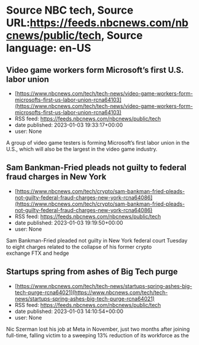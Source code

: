 # Source NBC tech, Source URL:https://feeds.nbcnews.com/nbcnews/public/tech, Source language: en-US

## Video game workers form Microsoft’s first U.S. labor union
 - [https://www.nbcnews.com/tech/tech-news/video-game-workers-form-microsofts-first-us-labor-union-rcna64103](https://www.nbcnews.com/tech/tech-news/video-game-workers-form-microsofts-first-us-labor-union-rcna64103)
 - RSS feed: https://feeds.nbcnews.com/nbcnews/public/tech
 - date published: 2023-01-03 19:33:17+00:00
 - user: None

A group of video game testers is forming Microsoft’s first labor union in the U.S., which will also be the largest in the video game industry.

## Sam Bankman-Fried pleads not guilty to federal fraud charges in New York
 - [https://www.nbcnews.com/tech/crypto/sam-bankman-fried-pleads-not-guilty-federal-fraud-charges-new-york-rcna64086](https://www.nbcnews.com/tech/crypto/sam-bankman-fried-pleads-not-guilty-federal-fraud-charges-new-york-rcna64086)
 - RSS feed: https://feeds.nbcnews.com/nbcnews/public/tech
 - date published: 2023-01-03 19:19:50+00:00
 - user: None

Sam Bankman-Fried pleaded not guilty in New York federal court Tuesday to eight charges related to the collapse of his former crypto exchange FTX and hedge

## Startups spring from ashes of Big Tech purge
 - [https://www.nbcnews.com/tech/tech-news/startups-spring-ashes-big-tech-purge-rcna64021](https://www.nbcnews.com/tech/tech-news/startups-spring-ashes-big-tech-purge-rcna64021)
 - RSS feed: https://feeds.nbcnews.com/nbcnews/public/tech
 - date published: 2023-01-03 14:10:54+00:00
 - user: None

Nic Szerman lost his job at Meta in November, just two months after joining full-time, falling victim to a sweeping 13% reduction of its workforce as the
